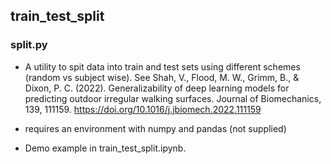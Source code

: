 ## train_test_split

### split.py
- A utility to spit data into train and test sets using different schemes (random vs subject wise).
See Shah, V., Flood, M. W., Grimm, B., & Dixon, P. C. (2022). Generalizability of deep learning models for predicting outdoor irregular walking surfaces. Journal of Biomechanics, 139, 111159. https://doi.org/10.1016/j.jbiomech.2022.111159

- requires an environment with numpy and pandas (not supplied) 
- Demo example in train_test_split.ipynb.  

